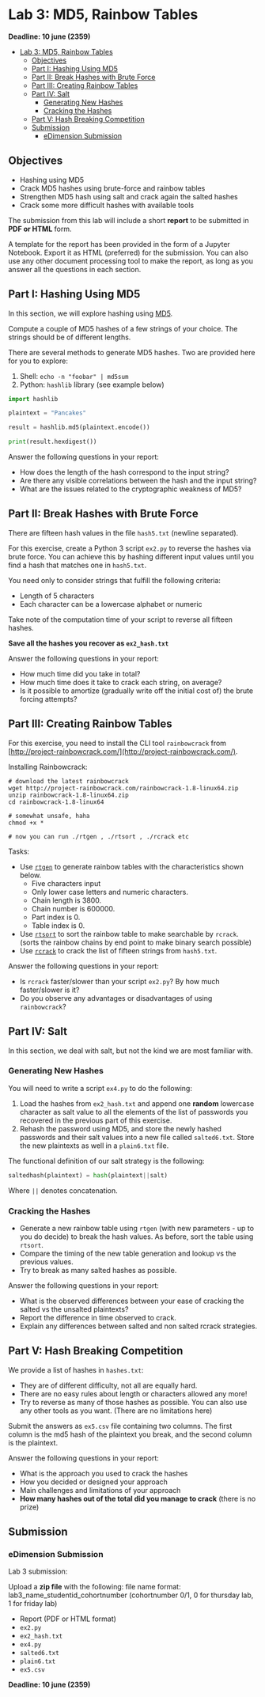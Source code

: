 # Lab 3: MD5, Rainbow Tables 


**Deadline: 10 june (2359)**

- [Lab 3: MD5, Rainbow Tables](#lab-3-md5-rainbow-tables)
  - [Objectives](#objectives)
  - [Part I: Hashing Using MD5](#part-i-hashing-using-md5)
  - [Part II: Break Hashes with Brute Force](#part-ii-break-hashes-with-brute-force)
  - [Part III: Creating Rainbow Tables](#part-iii-creating-rainbow-tables)
  - [Part IV: Salt](#part-iv-salt)
    - [Generating New Hashes](#generating-new-hashes)
    - [Cracking the Hashes](#cracking-the-hashes)
  - [Part V: Hash Breaking Competition](#part-v-hash-breaking-competition)
  - [Submission](#submission)
    - [eDimension Submission](#edimension-submission)

## Objectives

* Hashing using MD5
* Crack MD5 hashes using brute-force and rainbow tables
* Strengthen MD5 hash using salt and crack again the salted hashes
* Crack some more difficult hashes with available tools

The submission from this lab will include a short **report** to be submitted in **PDF or HTML** form. 

A template for the report has been provided in the form of a Jupyter Notebook. Export it as HTML (preferred) for the submission. You can also use any other document processing tool to make the report, as long as you answer all the questions in each section.

## Part I: Hashing Using MD5

In this section, we will explore hashing using [MD5](https://en.wikipedia.org/wiki/MD5).

Compute a couple of MD5 hashes of a few strings of your choice. The strings should be of different lengths.

There are several methods to generate MD5 hashes. Two are provided here for you to explore:

1. Shell: `echo -n "foobar" | md5sum`
2. Python: `hashlib` library (see example below)

```python
import hashlib

plaintext = "Pancakes"

result = hashlib.md5(plaintext.encode())

print(result.hexdigest())
```

Answer the following questions in your report:

* How does the length of the hash correspond to the input string?
* Are there any visible correlations between the hash and the input string?
* What are the issues related to the cryptographic weakness of MD5?

## Part II: Break Hashes with Brute Force

There are fifteen hash values in the file `hash5.txt` (newline separated).

For this exercise, create a Python 3 script `ex2.py` to reverse the hashes via brute force. You can achieve this by hashing different input values until you find a hash that matches one in `hash5.txt`. 

You need only to consider strings that fulfill the following criteria:

* Length of 5 characters
* Each character can be a lowercase alphabet or numeric

Take note of the computation time of your script to reverse all fifteen hashes.

**Save all the hashes you recover as `ex2_hash.txt`**

Answer the following questions in your report:

* How much time did you take in total?
* How much time does it take to crack each string, on average?
* Is it possible to amortize (gradually write off the initial cost of) the brute forcing attempts?

## Part III: Creating Rainbow Tables

For this exercise, you need to install the CLI tool `rainbowcrack` from [http://project-rainbowcrack.com/](http://project-rainbowcrack.com/).

Installing Rainbowcrack:

```shell
# download the latest rainbowcrack
wget http://project-rainbowcrack.com/rainbowcrack-1.8-linux64.zip
unzip rainbowcrack-1.8-linux64.zip
cd rainbowcrack-1.8-linux64

# somewhat unsafe, haha
chmod +x *

# now you can run ./rtgen , ./rtsort , ./rcrack etc
```

Tasks:

* Use [`rtgen`](http://project-rainbowcrack.com/generate.htm) to generate rainbow tables with the characteristics shown below.
  * Five characters input
  * Only lower case letters and numeric characters.
  * Chain length is 3800.
  * Chain number is 600000.
  * Part index is 0.
  * Table index is 0.
* Use [`rtsort`](http://project-rainbowcrack.com/generate.htm) to sort the rainbow table to make searchable by `rcrack`. (sorts the rainbow chains by end point to make binary search possible)
* Use [`rcrack`](http://project-rainbowcrack.com/crack.htm) to crack the list of fifteen strings from `hash5.txt`.

Answer the following questions in your report:

* Is `rcrack` faster/slower than your script `ex2.py`? By how much faster/slower is it? 
* Do you observe any advantages or disadvantages of using `rainbowcrack`?

## Part IV: Salt

In this section, we deal with salt, but not the kind we are most familiar with.

### Generating New Hashes

You will need to write a script `ex4.py` to do the following:

1. Load the hashes from `ex2_hash.txt` and append one **random** lowercase character as salt value to all the elements of the list of passwords you recovered in the previous part of this exercise. 
2. Rehash the password using MD5, and store the newly hashed passwords and their salt values into a new file called `salted6.txt`. Store the new plaintexts as well in a `plain6.txt` file.

The functional definition of our salt strategy is the following:

```python
saltedhash(plaintext) = hash(plaintext||salt)
```

Where `||` denotes concatenation. 

### Cracking the Hashes

* Generate a new rainbow table using `rtgen` (with new parameters - up to you do decide) to break the hash values. As before, sort the table using `rtsort`.
* Compare the timing of the new table generation and lookup vs the previous values.
* Try to break as many salted hashes as possible.

Answer the following questions in your report:

* What is the observed differences between your ease of cracking the salted vs the unsalted plaintexts?
* Report the difference in time observed to crack.
* Explain any differences between salted and non salted rcrack
strategies.

## Part V: Hash Breaking Competition

We provide a list of hashes in `hashes.txt`:
* They are of different difficulty, not all are equally hard.
* There are no easy rules about length or characters allowed any more!
* Try to reverse as many of those hashes as possible. You can also use any other tools as you want. (There are no limitations here)

Submit the answers as `ex5.csv` file containing two columns. The first column is the md5 hash of the plaintext you break, and the second column is the plaintext.

Answer the following questions in your report:

* What is the approach you used to crack the hashes
* How you decided or designed your approach
* Main challenges and limitations of your approach
* **How many hashes out of the total did you manage to crack** (there is no prize)

## Submission

### eDimension Submission


Lab 3 submission:

Upload a **zip file** with the following:
file name format: lab3_name_studentid_cohortnumber (cohortnumber 0/1, 0 for thursday lab, 1 for friday lab) 

* Report (PDF or HTML format)
* `ex2.py`
* `ex2_hash.txt`
* `ex4.py`
* `salted6.txt`
* `plain6.txt`
* `ex5.csv`

**Deadline: 10 june (2359)**

